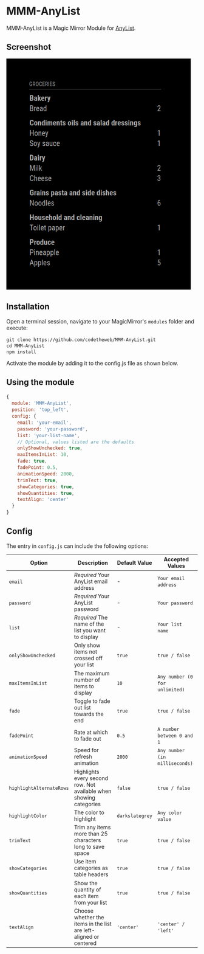 # MMM-AnyList

MMM-AnyList is a Magic Mirror Module for [AnyList](https://www.anylist.com/).


## Screenshot
![screenshot](/anylist.png)


## Installation
Open a terminal session, navigate to your MagicMirror's `modules` folder and execute:
````
git clone https://github.com/codetheweb/MMM-AnyList.git
cd MMM-AnyList
npm install
````

Activate the module by adding it to the config.js file as shown below.


## Using the module
```javascript
{
  module: 'MMM-AnyList',
  position: 'top_left',
  config: {
    email: 'your-email',
    password: 'your-password',
    list: 'your-list-name',
    // Optional, values listed are the defaults
    onlyShowUnchecked: true,
    maxItemsInList: 10,
    fade: true,
    fadePoint: 0.5,
    animationSpeed: 2000,
    trimText: true,
    showCategories: true,
    showQuantities: true,
    textAlign: 'center'
  }
}
```

## Config
The entry in `config.js` can include the following options:

|Option|Description|Default Value|Accepted Values|
|---|---|---|---|
|`email`|*Required* Your AnyList email address|-|`Your email address`|
|`password`|*Required* Your AnyList password|-|`Your password`|
|`list`|*Required* The name of the list you want to display|-|`Your list name`|
|`onlyShowUnchecked`|Only show items not crossed off your list|`true`|`true / false`|
|`maxItemsInList`|The maximum number of items to display|`10`|`Any number (0 for unlimited)`|
|`fade`|Toggle to fade out list towards the end|`true`|`true / false`|
|`fadePoint`|Rate at which to fade out|`0.5`|`A number between 0 and 1`|
|`animationSpeed`|Speed for refresh animation|`2000`|`Any number (in milliseconds)`|
|`highlightAlternateRows`|Highlights every second row.  Not available when showing categories|`false`|`true / false`|
|`highlightColor`|The color to highlight|`darkslategrey`|`Any color value`|
|`trimText`|Trim any items more than 25 characters long to save space|`true`|`true / false`|
|`showCategories`|Use item categories as table headers|`true`|`true / false`|
|`showQuantities`|Show the quantity of each item from your list|`true`|`true / false`|
|`textAlign`|Choose whether the items in the list are left-aligned or centered|`'center'`|`'center' / 'left'` 


